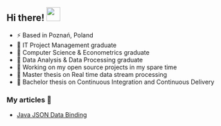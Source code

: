 ## Hi there! <img src="https://raw.githubusercontent.com/blackcater/blackcater/main/images/Hi.gif" height="32" />

- ⚡ Based in Poznań, Poland
- 📘 IT Project Management graduate
- 📕 Computer Science & Econometrics graduate
- :green_book: Data Analysis & Data Processing graduate
- 🌱 Working on my open source projects in my spare time
- 🎯 Master thesis on Real time data stream processing
- 🎯 Bachelor thesis on Continuous Integration and Continuous Delivery

### My articles 📕 

<!-- BLOG-POST-LIST:START -->
- [Java JSON Data Binding](https://bulldogjob.pl/news/1401-java-json-data-binding)
<!-- BLOG-POST-LIST:END -->
